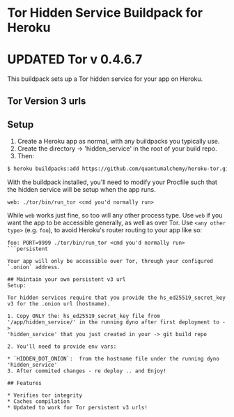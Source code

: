# Tor Hidden Service Buildpack for Heroku
# UPDATED Tor v 0.4.6.7


This buildpack sets up a Tor hidden service for your app on Heroku.
## Tor Version 3 urls

## Setup

1. Create a Heroku app as normal, with any buildpacks you typically use.
2. Create the directory -> 'hidden_service'  in the root of your build repo.
3. Then:

```bash
$ heroku buildpacks:add https://github.com/quantumalchemy/heroku-tor.git
```

With the buildpack installed, you'll need to modify your Procfile such that
the hidden service will be setup when the app runs.

```Procfile
web: ./tor/bin/run_tor <cmd you'd normally run>
```

While `web` works just fine, so too will any other process type. Use `web`
if you want the app to be accessible generally, as well as over Tor. Use
`<any other type>` (e.g. `foo`), to avoid Heroku's router routing to your app like so:

```Procfile
foo: PORT=9999 ./tor/bin/run_tor <cmd you'd normally run>
```persistent

Your app will only be accessible over Tor, through your configured
`.onion` address.

## Maintain your own persistent v3 url 
Setup:

Tor hidden services require that you provide the hs_ed25519_secret_key 
v3 for the .onion url (hostname).

1. Copy ONLY the: hs_ed25519_secret_key file from '/app/hidden_service/' in the running dyno after first deployment to ->
'hidden_service' that you just created in your -> git build repo

2. You'll need to provide env vars:

* `HIDDEN_DOT_ONION`:  from the hostname file under the running dyno 'hidden_service'
3. After commited changes - re deploy .. and Enjoy!

## Features 

* Verifies tor integrity
* Caches compilation
* Updated to work for Tor persistent v3 urls!
